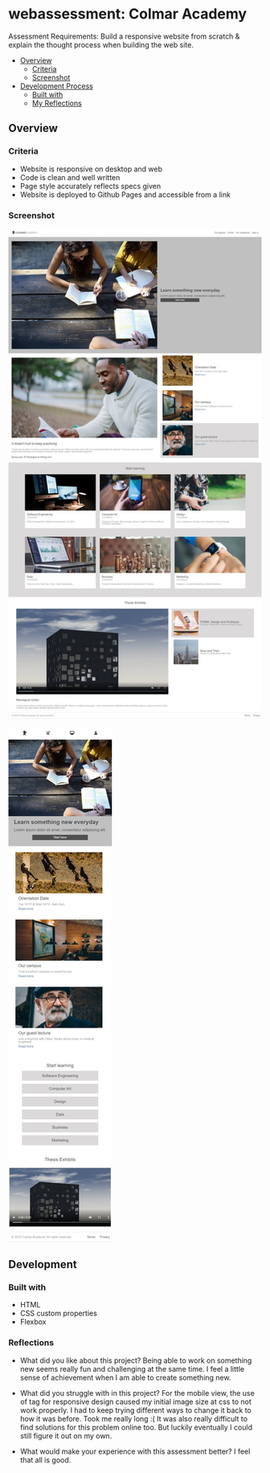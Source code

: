 # webassessment: Colmar Academy

Assessment Requirements: 
Build a responsive website from scratch & explain the thought process when building the web site.

- [Overview](#overview)
  - [Criteria](#criteria)
  - [Screenshot](#screenshot)
- [Development Process](#development)
  - [Built with](#built-with)
  - [My Reflections](#Reflections)

## Overview

### Criteria
- Website is responsive on desktop and web
- Code is clean and well written
- Page style accurately reflects specs given
- Website is deployed to Github Pages and accessible from a link

### Screenshot

![desktop version](./desktop.jpg)

![mobile version](./mobile.jpg)

## Development

### Built with

- HTML
- CSS custom properties
- Flexbox

### Reflections

- What did you like about this project?
Being able to work on something new seems really fun and challenging at the same time. I feel a little sense of achievement when I am able to create something new.

- What did you struggle with in this project?
For the mobile view, the use of <picture> tag for responsive design caused my initial image size at css to not work properly. I had to keep trying different ways to change it back to how it was before. Took me really long :( It was also really difficult to find solutions for this problem online too. But luckily eventually I could still figure it out on my own. 

- What would make your experience with this assessment better?
I feel that all is good.